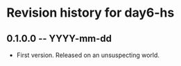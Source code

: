 # Revision history for day6-hs

## 0.1.0.0 -- YYYY-mm-dd

* First version. Released on an unsuspecting world.
